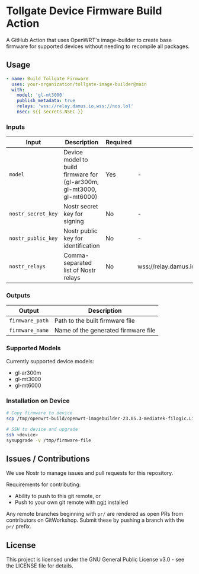 # Tollgate Device Firmware Build Action

A GitHub Action that uses OpenWRT's image-builder to create base firmware for supported devices without needing to recompile all packages.

## Usage

```yaml
- name: Build Tollgate Firmware
  uses: your-organization/tollgate-image-builder@main
  with:
    model: 'gl-mt3000'
    publish_metadata: true
    relays: 'wss://relay.damus.io,wss://nos.lol'
    nsec: ${{ secrets.NSEC }}
```

### Inputs

| Input | Description | Required | Default |
|-------|-------------|----------|---------|
| `model` | Device model to build firmware for (gl-ar300m, gl-mt3000, gl-mt6000) | Yes | - |
| `nostr_secret_key` | Nostr secret key for signing | No | - |
| `nostr_public_key` | Nostr public key for identification | No | - |
| `nostr_relays` | Comma-separated list of Nostr relays | No | wss://relay.damus.io,wss://nos.lol,wss://nostr.mom |

### Outputs

| Output | Description |
|--------|-------------|
| `firmware_path` | Path to the built firmware file |
| `firmware_name` | Name of the generated firmware file |

### Supported Models

Currently supported device models:
- gl-ar300m
- gl-mt3000
- gl-mt6000

### Installation on Device

```bash
# Copy firmware to device
scp /tmp/openwrt-build/openwrt-imagebuilder-23.05.3-mediatek-filogic.Linux-x86_64/bin/targets/mediatek/filogic/openwrt-23.05.3-mediatek-filogic-glinet_gl-mt3000-squashfs-sysupgrade.bin root@192.168.8.1:/tmp/.

# SSH to device and upgrade
ssh <device>
sysupgrade -v /tmp/firmware-file
```

## Issues / Contributions

We use Nostr to manage issues and pull requests for this repository.

Requirements for contributing:
* Ability to push to this git remote, or
* Push to your own git remote with [ngit](https://gitworkshop.dev/npub1c03rad0r6q833vh57kyd3ndu2jry30nkr0wepqfpsm05vq7he25slryrnw/tollgate-image-builder/prs) installed

Any remote branches beginning with `pr/` are rendered as open PRs from contributors on GitWorkshop. Submit these by pushing a branch with the `pr/` prefix.

## License

This project is licensed under the GNU General Public License v3.0 - see the LICENSE file for details.
